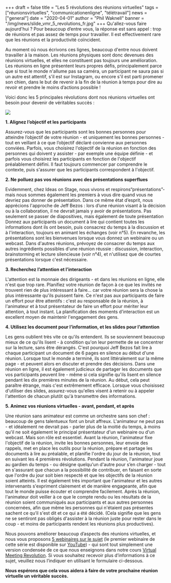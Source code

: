 +++
draft = false
title = "Les 5 révolutions des réunions virtuelles"
tags = ["réunionsvirtuelles", "communicationenligne", "télétravail"]
news = ["general"]
date = "2020-04-01"
author = "Phil Waknell"
banner = "/img/news/slide_vmr_5_revolutions_fr.jpg"
+++
Qu'allez-vous faire aujourd'hui ? Pour beaucoup d’entre vous, la réponse est sans appel : trop de réunions et pas assez de temps pour travailler. Il est effectivement rare que les réunions et la productivité coïncident.

Au moment où nous écrivons ces lignes, beaucoup d'entre nous doivent travailler à la maison. Les réunions physiques sont donc devenues des réunions virtuelles, et elles ne constituent pas toujours une amélioration. Les réunions en ligne présentent leurs propres défis, principalement parce que si tout le monde n'allume pas sa caméra, un participant ne saura pas si un autre est attentif, s'il est sur Instagram, ou encore s'il est parti promener son chien, dans le but de revenir à la fin de la réunion à temps pour dire au revoir et prendre le moins d’actions possible !

Voici donc les 5 principales révolutions dont nos réunions virtuelles ont besoin pour devenir de véritables succès :

![](https://paper-attachments.dropbox.com/s_4B18A4D7D91857E7B0476D3E368601EA18777E6ABEFF1D2931E5ED5D44347BBC_1585732064613_Slide+VMR+5+Revolutions+FR.jpg)

**1.    Alignez l’objectif et les participants**

Assurez-vous que les participants sont les bonnes personnes pour atteindre l’objectif de votre réunion - et uniquement les bonnes personnes - tout en veillant à ce que l’objectif déclaré convienne aux personnes conviées. Parfois, vous choisirez l'objectif de la réunion en fonction des personnes qui doivent y assister - par exemple une équipe définie - et parfois vous choisirez les participants en fonction de l'objectif préalablement défini. Il faut toujours commencer par comprendre le contexte, puis s'assurer que les participants correspondent à l'objectif.

**2.    Ne polluez pas vos réunions avec des présentations superflues**

Evidemment, chez Ideas on Stage, nous vivons et respirons“présentations”- mais nous sommes également les premiers à vous dire quand vous ne devriez pas donner de présentation. Dans ce même état d’esprit, nous apprécions l'approche de Jeff Bezos : lors d’une réunion visant à la décision ou à la collaboration, il ne devrait jamais y avoir de présentations. Pas seulement se passer de diapositives, mais également de toute présentation Donnez aux participants un document à lire qui contient toutes les informations dont ils ont besoin, puis consacrez du temps à la discussion et à l'interaction, toujours en animant les échanges (voir n°5). En revanche, les présentations sont les bienvenues lorsque vous donnez un webinaire ou un webcast. Dans d'autres réunions, prévoyez de consacrer du temps aux autres ingrédients possibles d'une réunion réussie : discussion, interaction, brainstorming et lecture silencieuse (voir n°4), et n'utilisez que de courtes présentations lorsque c'est nécessaire.

**3.    Recherchez l’attention et l’interaction**

L'attention est la monnaie des dirigeants - et dans les réunions en ligne, elle n'est que trop rare. Planifiez votre réunion de façon à ce que les invités ne trouvent rien de plus intéressant à faire... car votre réunion sera la chose la plus intéressante qu'ils puissent faire. Ce n'est pas aux participants de faire un effort pour être attentifs : c'est au responsable de la réunion, à l'animateur et à tout présentateur de faire un effort pour mériter leur attention, à tout instant. La planification des moments d’interaction est un excellent moyen de maintenir l'engagement des gens.

**4.    Utilisez les document pour l’information, et les slides pour l’attention**

Les gens oublient très vite ce qu'ils entendent. Ils se souviennent beaucoup mieux de ce qu'ils lisent - à condition qu'on leur permette de se concentrer sur la lecture, sans être dérangés. C'est pourquoi Jeff Bezos fait lire à chaque participant un document de 6 pages en silence au début d'une réunion. Lorsque tout le monde a terminé, ils sont littéralement sur la même page - et peuvent alors en discuter et prendre des décisions. Dans une réunion en ligne, il est également judicieux de partager les documents que vos participants peuvent lire - même si cela signifie qu'ils lisent en silence pendant les dix premières minutes de la réunion. Au début, cela peut paraître étrange, mais c'est extrêmement efficace. Lorsque vous choisissez d'utiliser des slides, assurez-vous qu'elles visent à retenir ou à appeler l'attention de chacun plutôt qu'à transmettre des informations.

**5.    Animez vos réunions virtuelles - avant, pendant, et après**

Une réunion sans animateur est comme un orchestre sans son chef : beaucoup de gens talentueux font un bruit affreux. L'animateur ne peut pas - et idéalement ne devrait pas - parler plus de la moitié du temps, à moins qu'il ne soit également le principal présentateur d'un webinaire ou d'un webcast. Mais son rôle est essentiel. Avant la réunion, l'animateur fixe l'objectif de la réunion, invite les bonnes personnes, leur envoie des rappels, met en place les outils pour la réunion, prépare et partage les documents à lire au préalable, et planifie l'ordre du jour de la réunion, tout en suivant les 4 premières révolutions. Pendant la réunion, l'animateur joue au gardien du temps - ou désigne quelqu'un d'autre pour s’en charger - tout en s'assurant que chacun a la possibilité de contribuer, en faisant en sorte que l'ordre du jour soit bien respecté et que les objectifs de la réunion soient atteints. Il est également très important que l'animateur et les autres intervenants s'expriment clairement et de manière engageante, afin que tout le monde puisse écouter et comprendre facilement. Après la réunion, l'animateur doit veiller à ce que le compte rendu ou les résultats de la réunion soient communiqués aux participants et aux autres personnes concernées, afin que même les personnes qui n'étaient pas présentes sachent ce qu’il s'est dit et ce qui a été décidé. (Cela signifie que les gens ne se sentiront pas obligés d'assister à la réunion juste pour rester dans le coup - et moins de participants rendent les réunions plus productives).

Nous pouvons améliorer beaucoup d’aspects des réunions virtuelles, et nous vous proposons [5 webinaires sur le sujet](https://www.ideasonstage.fr/formation-presentations/webinaires/) (le premier webinaire de cette série est disponible sur [YouTube](https://youtu.be/IknE6ibOYpw)) - qui sont tout simplement une version condensée de ce que nous enseignons dans notre cours [Virtual Meeting Revolution](https://www.ideasonstage.fr/presentations-training/virtual-meetings-revolution/). Si vous souhaitez recevoir plus d’informations à ce sujet, veuillez nous l’indiquer en utilisant le formulaire ci-dessous.

**Nous espérons que cela vous aidera à faire de votre prochaine réunion virtuelle un véritable succès.**